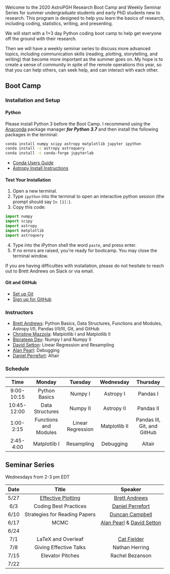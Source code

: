 Welcome to the 2020 AstroPGH Research Boot Camp and Weekly Seminar Series for summer undergraduate students and early PhD students new to research.  This program is designed to help you learn the basics of research, including coding, statistics, writing, and presenting.

We will start with a 1+3 day Python coding boot camp to help get everyone off the ground with their research.

Then we will have a weekly seminar series to discuss more advanced topics, including communication skills (reading, plotting, storytelling, and writing) that become more important as the summer goes on. My hope is to create a sense of community in spite of the remote operations this year, so that you can help others, can seek help, and can interact with each other.

## Boot Camp
### Installation and Setup
#### Python
Please install Python 3 before the Boot Camp. I recommend using the [Anaconda](https://www.anaconda.com/products/individual) package manager **_for Python 3.7_** and then install the following packages in the terminal:
```bash
conda install numpy scipy astropy matplotlib jupyter ipython
conda install -c astropy astroquery
conda install -c conda-forge jupyterlab
```

- [Conda Users Guide](https://conda.io/docs/user-guide/index.html)
- [Astropy Install Instructions](http://docs.astropy.org/en/stable/install.html)

#### Test Your Installation

1. Open a new terminal.
2. Type `ipython` into the terminal to open an interactive python session (the prompt should say `In [1]:`).
3. Copy this code:
```python
import numpy
import scipy
import astropy
import matplotlib
import astroquery
```
4. Type into the iPython shell the word `paste`, and press enter.
5. If no errors are raised, you're ready for bootcamp. You may close the terminal window.

If you are having difficulties with installation, please do not hesitate to reach out to Brett Andrews on Slack or via email.

#### Git and GitHub
- [Set up Git](https://help.github.com/articles/set-up-git/)
- [Sign up for GitHub](https://help.github.com/en/github/getting-started-with-github/signing-up-for-github)

### Instructors
- [Brett Andrews](https://bretthandrews.github.io/): Python Basics, Data Structures, Functions and Modules, Astropy I/II, Pandas I/II/III, Git, and GitHub
- [Christine Mazzola](https://cnmazz.github.io/): Matplotlib I and Matplotlib II
- [Biprateep Dey](https://biprateep.github.io/): Numpy I and Numpy II
- [David Setton](https://davidjsetton.github.io/): Linear Regression and Resampling
- [Alan Pearl](https://alanpearl.github.io/): Debugging
- [Daniel Perrefort](https://djperrefort.github.io/): Altair

### Schedule

| Time | Monday | Tuesday | Wednesday | Thursday |
|:-----:|:-----:|:-----:|:-----:|:-----:|
| 9:00-10:15 | Python Basics | Numpy I | Astropy I | Pandas I |
| 10:45-12:00 | Data Structures | Numpy II | Astropy II | Pandas II |
| 1:00-2:15 | Functions and Modules | Linear Regression | Matplotlib II | Pandas III, Git, and GitHub |
| 2:45-4:00 | Matplotlib I | Resampling | Debugging | Altair |


## Seminar Series

Wednesdays from 2-3 pm EDT

| Date | Title | Speaker |
|:-----:|:-----:|:-----:|
| 5/27 | [Effective Plotting](http://htmlpreview.github.io/?https://github.com/astropgh/astropgh-boot-camp-2020/blob/master/seminars/2020-05-27-plotting/plotting.html#/) | [Brett Andrews](https://bretthandrews.github.io) |
| 6/3  | Coding Best Practices | [Daniel Perrefort](https://djperrefort.github.io/) |
| 6/10 | Strategies for Reading Papers | [Duncan Campbell](http://www.andrew.cmu.edu/user/duncanc/) |
| 6/17 | MCMC | [Alan Pearl](https://alanpearl.github.io/) & [David Setton](https://davidjsetton.github.io/) |
| 6/24 | | |
| 7/1  | LaTeX and Overleaf | [Cat Fielder](https://cfielder.github.io/) |
| 7/8  | Giving Effective Talks | Nathan Herring |
| 7/15 | Elevator Pitches | Rachel Bezanson |
| 7/22 | | |
